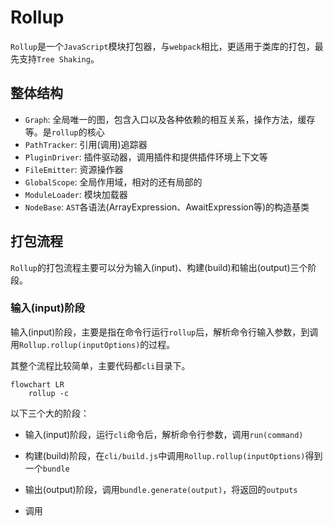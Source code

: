 # Rollup

`Rollup`是一个`JavaScript`模块打包器，与`webpack`相比，更适用于类库的打包，最先支持`Tree Shaking`。

## 整体结构

* `Graph`: 全局唯一的图，包含入口以及各种依赖的相互关系，操作方法，缓存等。是`rollup`的核心
* `PathTracker`: 引用(调用)追踪器
* `PluginDriver`: 插件驱动器，调用插件和提供插件环境上下文等
* `FileEmitter`: 资源操作器
* `GlobalScope`: 全局作用域，相对的还有局部的
* `ModuleLoader`: 模块加载器
* `NodeBase`: `AST`各语法(ArrayExpression、AwaitExpression等)的构造基类

## 打包流程

`Rollup`的打包流程主要可以分为输入(input)、构建(build)和输出(output)三个阶段。

### 输入(input)阶段

输入(input)阶段，主要是指在命令行运行`rollup`后，解析命令行输入参数，到调用`Rollup.rollup(inputOptions)`的过程。

其整个流程比较简单，主要代码都`cli`目录下。

```mermaid
flowchart LR
    rollup -c
```

以下三个大的阶段：

* 输入(input)阶段，运行`cli`命令后，解析命令行参数，调用`run(command)`
* 构建(build)阶段，在`cli/build.js`中调用`Rollup.rollup(inputOptions)`得到一个`bundle`
* 输出(output)阶段，调用`bundle.generate(output)`，将返回的`outputs`


* 调用